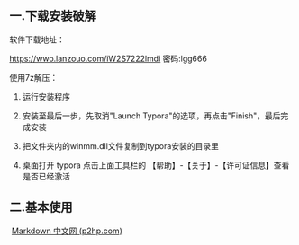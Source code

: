 ## 一.下载安装破解

软件下载地址：

https://wwo.lanzouo.com/iW2S7222lmdi
密码:lgg666

使用7z解压：

1. 运行安装程序

2. 安装至最后一步，先取消"Launch Typora"的选项，再点击"Finish"，最后完成安装

3. 把文件夹内的winmm.dll文件复制到typora安装的目录里

4. 桌面打开 typora 点击上面工具栏的   【帮助】-【关于】-【许可证信息】查看是否已经激活

   

## 二.基本使用

​	[Markdown 中文网 (p2hp.com)](https://markdown.p2hp.com/index.html)